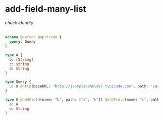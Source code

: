 # add-field-many-list

###### check identity

####

```graphql @server
schema @server @upstream {
  query: Query
}

type A {
  b: [String]
  c: String
  d: String
}

type Query {
  u: U @http(baseURL: "http://jsonplaceholder.typicode.com", path: "/us/1")
}

type U @addField(name: "b", path: ["a", "b"]) @addField(name: "c", path: ["a", "c"]) @addField(name: "d", path: ["a", "d"]) {
  a: A
  e: String
}
```
